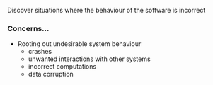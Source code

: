 Discover situations where the behaviour of the software is incorrect

### Concerns...
- Rooting out undesirable system behaviour
	- crashes
	- unwanted interactions with other systems
	- incorrect computations
	- data corruption
